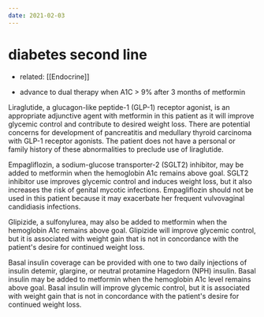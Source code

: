 ```yaml
---
date: 2021-02-03
---
```


# diabetes second line

- related: [[Endocrine]]

<!-- diabetes when to initiate second agent-->

- advance to dual therapy when A1C > 9% after 3 months of metformin

Liraglutide, a glucagon-like peptide-1 (GLP-1) receptor agonist, is an appropriate adjunctive agent with metformin in this patient as it will improve glycemic control and contribute to desired weight loss. There are potential concerns for development of pancreatitis and medullary thyroid carcinoma with GLP-1 receptor agonists. The patient does not have a personal or family history of these abnormalities to preclude use of liraglutide.

Empagliflozin, a sodium-glucose transporter-2 (SGLT2) inhibitor, may be added to metformin when the hemoglobin A1c remains above goal. SGLT2 inhibitor use improves glycemic control and induces weight loss, but it also increases the risk of genital mycotic infections. Empagliflozin should not be used in this patient because it may exacerbate her frequent vulvovaginal candidiasis infections.

Glipizide, a sulfonylurea, may also be added to metformin when the hemoglobin A1c remains above goal. Glipizide will improve glycemic control, but it is associated with weight gain that is not in concordance with the patient's desire for continued weight loss.

Basal insulin coverage can be provided with one to two daily injections of insulin detemir, glargine, or neutral protamine Hagedorn (NPH) insulin. Basal insulin may be added to metformin when the hemoglobin A1c level remains above goal. Basal insulin will improve glycemic control, but it is associated with weight gain that is not in concordance with the patient's desire for continued weight loss.
